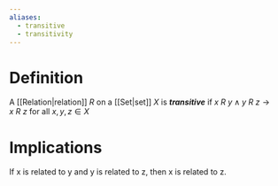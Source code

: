 ```yaml
---
aliases:
  - transitive
  - transitivity
---
```

# Definition
A [[Relation|relation]] $R$ on a [[Set|set]] $X$ is ___transitive___ if $x\ R\ y \land y\ R\ z \rightarrow x\ R\ z$ for all $x, y, z \in X$
# Implications
If x is related to y and y is related to z, then x is related to z.